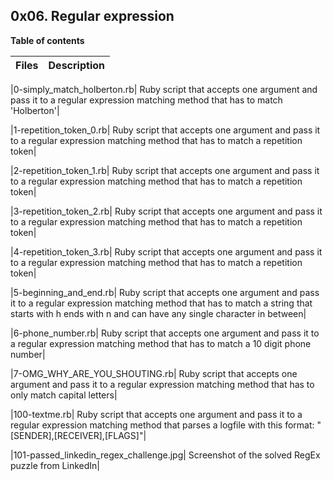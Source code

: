 ## 0x06. Regular expression

**Table of contents**

| Files| Description |
| :---------: | :----------: |


|0-simply_match_holberton.rb| Ruby script that accepts one argument and pass it to a regular expression matching method that has to match 'Holberton'|


|1-repetition_token_0.rb| Ruby script that accepts one argument and pass it to a regular expression matching method that has to match a repetition token|


|2-repetition_token_1.rb| Ruby script that accepts one argument and pass it to a regular expression matching method that has to match a repetition token|

|3-repetition_token_2.rb| Ruby script that accepts one argument and pass it to a regular expression matching method that has to match a repetition token|


|4-repetition_token_3.rb| Ruby script that accepts one argument and pass it to a regular expression matching method that has to match a repetition token|


|5-beginning_and_end.rb| Ruby script that accepts one argument and pass it to a regular expression matching method that has to match a string that starts with h ends with n and can have any single character in between|


|6-phone_number.rb| Ruby script that accepts one argument and pass it to a regular expression matching method that has to match a 10 digit phone number|

|7-OMG_WHY_ARE_YOU_SHOUTING.rb| Ruby script that accepts one argument and pass it to a regular expression matching method that has to only match capital letters|


|100-textme.rb|	Ruby script that accepts one argument and pass it to a regular expression matching method that parses a logfile with this format: "[SENDER],[RECEIVER],[FLAGS]"|


|101-passed_linkedin_regex_challenge.jpg| Screenshot of the solved RegEx puzzle from LinkedIn|


